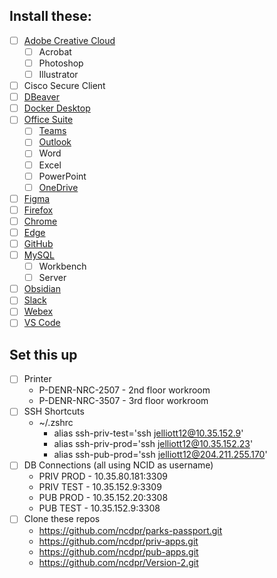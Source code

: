 ## Install these:
- [ ] [Adobe Creative Cloud](https://helpx.adobe.com/download-install/apps/download-install-apps/creative-cloud-apps/download-creative-cloud-desktop-app-from-web.html)
	- [ ] Acrobat
	- [ ] Photoshop
	- [ ] Illustrator
- [ ] Cisco Secure Client
- [ ] [DBeaver](https://dbeaver.io/files/dbeaver-ce-latest-macos-aarch64.dmg)
- [ ] [Docker Desktop](https://www.docker.com/products/docker-desktop/)
- [ ] [Office Suite](https://www.microsoft.com/en-us/microsoft-365/download-office)
	- [ ] [Teams](https://www.microsoft.com/en-us/microsoft-teams/download-app)
	- [ ] [Outlook](https://apps.apple.com/us/app/microsoft-outlook/id985367838?mt=12&culture=en-us&country=us&srcurl=https%3A%2F%2Fwww.microsoft.com%2Fmicrosoft-365%2Foutlook%2Foutlook-for-mac)
	- [ ] Word
	- [ ] Excel
	- [ ] PowerPoint
	- [ ] [OneDrive](https://www.microsoft.com/en-us/microsoft-365/onedrive/download#Downloadtheapp)
- [ ] [Figma](https://www.figma.com/download/desktop/mac)
- [ ] [Firefox](https://www.mozilla.org/en-US/firefox/mac/)
- [ ] [Chrome](https://www.google.com/chrome/)
- [ ] [Edge](https://www.microsoft.com/en-us/edge/download)
- [ ] [GitHub](https://docs.github.com/en/desktop/installing-and-authenticating-to-github-desktop/installing-github-desktop?platform=mac)
- [ ] [MySQL](https://dev.mysql.com/downloads/workbench/)
	- [ ] Workbench
	- [ ] Server
- [ ] [Obsidian](https://obsidian.md/download)
- [ ] [Slack](https://apps.apple.com/us/app/slack-for-desktop/id803453959)
- [ ] [Webex](https://www.webex.com/downloads.html)
- [ ] [VS Code](https://code.visualstudio.com/)

## Set this up
- [ ] Printer
	- P-DENR-NRC-2507 - 2nd floor workroom
	- P-DENR-NRC-3507 - 3rd floor workroom
- [ ] SSH Shortcuts
	- ~/.zshrc
		- alias ssh-priv-test='ssh jelliott12@10.35.152.9'
		- alias ssh-priv-prod='ssh jelliott12@10.35.152.23'
		- alias ssh-pub-prod='ssh jelliott12@204.211.255.170'
- [ ] DB Connections (all using NCID as username)
	- PRIV PROD - 10.35.80.181:3309
	- PRIV TEST - 10.35.152.9:3309
	- PUB PROD - 10.35.152.20:3308
	- PUB TEST - 10.35.152.9:3308
- [ ] Clone these repos
	- https://github.com/ncdpr/parks-passport.git
	- https://github.com/ncdpr/priv-apps.git
	- https://github.com/ncdpr/pub-apps.git
	- https://github.com/ncdpr/Version-2.git